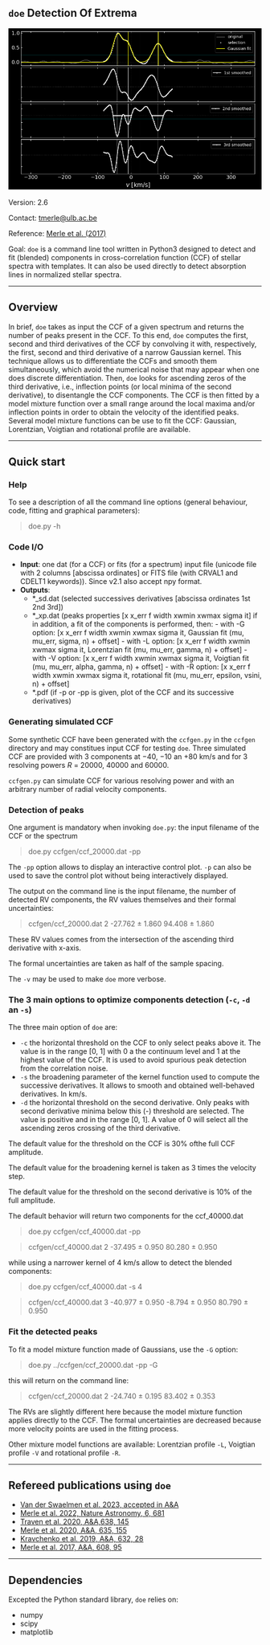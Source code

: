 ## `doe` Detection Of Extrema 

![Control plot](doe_banner.png)

Version: 2.6

Contact: tmerle@ulb.ac.be 

Reference: [Merle et al. (2017)](https://ui.adsabs.harvard.edu/abs/2017A%26A...608A..95M/abstract)

Goal: `doe` is a command line tool written in Python3 designed to detect and fit (blended) components in cross-correlation function (CCF) of stellar spectra with templates. It can also be used directly to detect absorption lines in normalized stellar spectra. 

---

## Overview

In brief, `doe` takes as input the CCF of a given spectrum and returns the number of peaks present in the CCF. To this end, `doe` computes the first, second and third derivatives of the CCF by convolving it with, respectively, the first, second and third derivative of a narrow Gaussian kernel. This technique allows us to differentiate the CCFs and smooth them simultaneously, which avoid the numerical noise that may appear when one does discrete differentiation. Then, `doe` looks for ascending zeros of the third derivative, i.e., inflection points (or local minima of the second derivative), to disentangle the CCF components. The CCF is then fitted by a model mixture function over a small range around the local maxima and/or inflection points in order to obtain the velocity of the identified peaks. Several model mixture functions can be use to fit the CCF: Gaussian, Lorentzian, Voigtian and rotational profile are available.

---

## Quick start


### Help

To see a description of all the command line options (general behaviour, code, fitting and graphical parameters): 

> doe.py -h 

### Code I/O

- **Input**:  one dat (for a CCF) or fits (for a spectrum) input file  (unicode file with 2 columns [abscissa ordinates] or FITS file (with CRVAL1 and CDELT1 keywords)). Since v2.1 also accept npy format.
- **Outputs**:
  -  *_sd.dat  (selected successives derivatives [abscissa ordinates 1st 2nd 3rd])
  -  *_xp.dat  (peaks properties [x x_err f width xwmin xwmax sigma it]
                     if in addition, a fit of the components is performed, then:
                        - with -G option: [x x_err f width xwmin xwmax sigma it, Gaussian fit (mu, mu_err, sigma, n) + offset] 
                        - with -L option: [x x_err f width xwmin xwmax sigma it, Lorentzian fit (mu, mu_err, gamma, n) + offset]
                        - with -V option: [x x_err f width xwmin xwmax sigma it, Voigtian fit (mu, mu_err, alpha, gamma, n) + offset]
                        - with -R option: [x x_err f width xwmin xwmax sigma it, rotational fit (mu, mu_err, epsilon, vsini, n) + offset]
  -  *.pdf     (if -p or -pp is given, plot of the CCF and its successive derivatives)

### Generating simulated CCF

Some synthetic CCF have been generated with the `ccfgen.py` in the `ccfgen` directory and may constitues input CCF for testing `doe`.
Three simulated CCF are provided with 3 components at $-40$, $-10$ an $+80$ km/s and for 3 resolving powers $R$ = 20000, 40000 and 60000.

`ccfgen.py` can simulate CCF for various resolving power and with an arbitrary number of radial velocity components. 

### Detection of peaks

One argument is mandatory when invoking `doe.py`: the input filename of the CCF or the spectrum
> doe.py  ccfgen/ccf_20000.dat  -pp

The `-pp` option allows to display an interactive control plot. `-p` can also be used to save the control plot without being interactively displayed.

The output on the command line is the input filename, the number of detected RV components, the RV values themselves and their formal uncertainties:

> ccfgen/ccf_20000.dat 2  -27.762 ± 1.860   94.408 ± 1.860

These RV values comes from the intersection of the ascending third derivative with x-axis.

The formal uncertainties are taken as half of the sample spacing.

The `-v` may be used to make `doe` more verbose.

### The 3 main options to optimize components detection (`-c`, `-d` an `-s`)

The three main option of `doe` are:
- `-c` the horizontal threshold on the CCF to only select peaks above it. The value is in the range [0, 1] with 0 a the continuum level and 1 at the highest value of the CCF. It is used to avoid spurious peak detection from the correlation noise.
- `-s` the broadening parameter of the kernel function used to compute the successive derivatives. It allows to smooth and obtained well-behaved derivatives. In km/s.
- `-d` the horizontal threshold on the second derivative. Only peaks with second derivative minima below this (-) threshold are selected. The value is positive and in the range [0, 1]. A value of 0 will select all the ascending zeros crossing of the third derivative.

The default value for the threshold on the CCF is 30% ofthe full CCF amplitude.

The default value for the broadening kernel is taken as 3 times the velocity step.

The default value for the threshold on the second derivative is 10% of the full amplitude.


The default behavior will return two components for the ccf_40000.dat 
> doe.py ccfgen/ccf_40000.dat -pp

> ccfgen/ccf_40000.dat 2  -37.495 ± 0.950   80.280 ± 0.950

while using a narrower kernel  of 4 km/s allow to detect the blended components:

> doe.py ccfgen/ccf_40000.dat -s 4

> ccfgen/ccf_40000.dat 3  -40.977 ± 0.950   -8.794 ± 0.950   80.790 ± 0.950


### Fit the detected peaks

To fit a model mixture function made of Gaussians, use the `-G` option:

> doe.py ../ccfgen/ccf_20000.dat -pp -G

this will return on the command line:

> ccfgen/ccf_20000.dat 2  -24.740 ± 0.195   83.402 ± 0.353

The RVs are slightly different here because the model mixture function applies directly to the CCF. The formal uncertainties are decreased because more velocity points are used in the fitting process.

Other mixture model functions are available: Lorentzian profile `-L`, Voigtian profile `-V` and rotational profile `-R`.

---

## Refereed publications using `doe`
- [Van der Swaelmen et al. 2023, accepted in A&A](https://ui.adsabs.harvard.edu/abs/2023arXiv231204721V/abstract)
- [Merle et al. 2022, Nature Astronomy, 6, 681](https://rdcu.be/cNqC2)
- [Traven et al. 2020, A&A,638, 145](https://ui.adsabs.harvard.edu/abs/2020A%26A...638A.145T/abstract)
- [Merle et al. 2020, A&A, 635, 155](https://ui.adsabs.harvard.edu/abs/2020A%26A...635A.155M/abstract)
- [Kravchenko et al. 2019, A&A, 632, 28](https://ui.adsabs.harvard.edu/abs/2019A%26A...632A..28K/abstract) 
- [Merle et al. 2017, A&A, 608, 95](https://ui.adsabs.harvard.edu/abs/2017A%26A...608A..95M/abstract)

---

## Dependencies

Excepted the Python standard library, `doe` relies on:
- numpy
- scipy
- matplotlib

